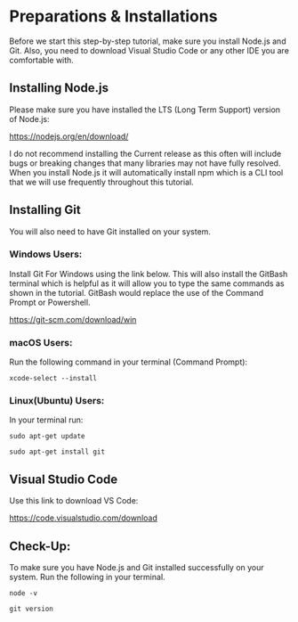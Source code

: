 # Preparations & Installations
Before we start this step-by-step tutorial, make sure you install Node.js and Git. Also, you need to download Visual Studio Code or any other IDE you are comfortable with.  

## Installing Node.js
Please make sure you have installed the LTS (Long Term Support) version of Node.js: 

https://nodejs.org/en/download/  

I do not recommend installing the Current release as this often will include bugs or breaking changes that many libraries may not have fully resolved. When you install Node.js it will automatically install npm which is a CLI tool that we will use frequently throughout this tutorial.

## Installing Git
You will also need to have Git installed on your system.

### Windows Users:
Install Git For Windows using the link below. This will also install the GitBash terminal which is helpful as it will allow you to type the same commands as shown in the tutorial. GitBash would replace the use of the Command Prompt or Powershell.  

https://git-scm.com/download/win  

### macOS Users:  
Run the following command in your terminal (Command Prompt):  
```
xcode-select --install
```

### Linux(Ubuntu) Users:  
In your terminal run:  
```
sudo apt-get update

sudo apt-get install git
```

## Visual Studio Code  

Use this link to download VS Code:  

https://code.visualstudio.com/download  


## Check-Up:  
To make sure you have Node.js and Git installed successfully on your system. Run the following in your terminal.
```
node -v

git version
```
